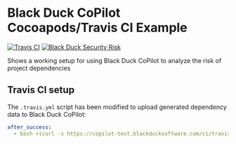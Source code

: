 # Black Duck CoPilot Cocoapods/Travis CI Example
[![Travis CI](https://travis-ci.org/BlackDuckCoPilot/example-cocoapods-travis.svg?branch=test)](https://travis-ci.org/BlackDuckCoPilot/example-cocoapods-travis) [![Black Duck Security Risk](https://copilot.blackducksoftware.com/github/repos/BlackDuckCoPilot/example-cocoapods-travis/branches/test/badge-risk.svg)](https://copilot.blackducksoftware.com/github/repos/BlackDuckCoPilot/example-cocoapods-travis/branches/test)

Shows a working setup for using Black Duck CoPilot to analyze the risk of project dependencies

## Travis CI setup
The `.travis.yml` script has been modified to upload generated dependency data to Black Duck CoPilot:
```yaml
after_success:
  - bash <(curl -s https://copilot-test.blackducksoftware.com/ci/travis/scripts/upload)
```

